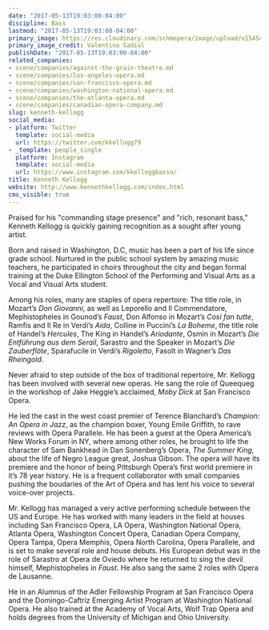 ```yaml
---
date: "2017-05-13T19:03:00-04:00"
discipline: Bass
lastmod: "2017-05-13T19:03:00-04:00"
primary_image: https://res.cloudinary.com/schmopera/image/upload/v1545409169/media/webhook-uploads/1494716398253/Kenneth-Kellogg-Valentina-Sadiul-687x1030.jpg.jpg
primary_image_credit: Valentina Sadiul
publishDate: "2017-05-13T19:03:00-04:00"
related_companies:
- scene/companies/against-the-grain-theatre.md
- scene/companies/los-angeles-opera.md
- scene/companies/san-francisco-opera.md
- scene/companies/washington-national-opera.md
- scene/companies/the-atlanta-opera.md
- scene/companies/canadian-opera-company.md
slug: kenneth-kellogg
social_media:
- platform: Twitter
  template: social-media
  url: https://twitter.com/kkellogg79
- _template: people_single
  platform: Instagram
  template: social-media
  url: https://www.instagram.com/kkelloggbasso/
title: Kenneth Kellogg
website: http://www.kennethkellogg.com/index.html
cms_visible: true
---
```


Praised for his "commanding stage presence" and "rich, resonant bass," Kenneth Kellogg is quickly gaining recognition as a sought after young artist.

Born and raised in Washington, D.C, music has been a part of his life since grade school. Nurtured in the public school system by amazing music teachers, he participated in choirs throughout the city and began formal training at the Duke Ellington School of the Performing and Visual Arts as a Vocal and Visual Arts student. 

Among his roles, many are staples of opera repertoire:  The title role, in Mozart’s *Don Giovanni*,  as well as Leporello and  Il Commendatore,  Mephistopheles in Gounod’s *Faust*, Don Alfonso in Mozart’s *Cosi fan tutte*, Ramfis and Il Re in Verdi’s *Aida*, Colline in Puccini’s *La Boheme*, the title role of Handel’s *Hercules*, The King in Handel’s *Ariodante*, Osmin in Mozart’s *Die Entführung aus dem Serail*, Sarastro and the Speaker in Mozart’s *Die Zauberflöte*, Sparafucile in Verdi’s *Rigoletto*, Fasolt in Wagner’s *Das Rheingold*.

Never afraid to step outside of the box of traditional repertoire, Mr. Kellogg has been involved with several new operas. He sang the role of Queequeg in the workshop of Jake Heggie’s acclaimed, *Moby Dick* at San Francisco Opera.
 
He led the cast in the west coast premier of Terence Blanchard’s *Champion: An Opera in Jazz*, as the champion boxer, Young Emile Griffith, to rave reviews with Opera Parallele.  He has been a guest at the Opera America’s New Works Forum in NY, where among other roles, he brought to life the character of Sam Bankhead in Dan Sonenberg’s Opera, *The Summer King*, about the life of Negro League great, Joshua Gibson. The opera will have its premiere and the honor of being Pittsburgh Opera’s first world premiere in it’s 78 year history. He is a frequent collaborator with small companies pushing the boudaries of the Art of Opera and has lent his voice to several voice-over projects.

Mr. Kellogg has managed a very active performing schedule between the US and Europe.  He has worked with many leaders in the field at houses including San Francisco Opera, LA Opera, Washington National Opera, Atlanta Opera, Washington Concert Opera, Canadian Opera Company, Opera Tampa, Opera Memphis, Opera North Carolina, Opera Parallele, and is set to make several role and house debuts.  His European debut was in the role of Sarastro at Opera de Oviedo where he returned to sing the devil himself, Mephistopheles in *Faust*. He also sang the same 2 roles with Opera de Lausanne.

He in an Alumnus of the Adler Fellowship Program at San Francisco Opera and the Domingo-Caftriz Emerging Artist Program at Washington National Opera.  He also trained at the Academy of Vocal Arts, Wolf Trap Opera and holds degrees from the University of Michigan and Ohio University. 

